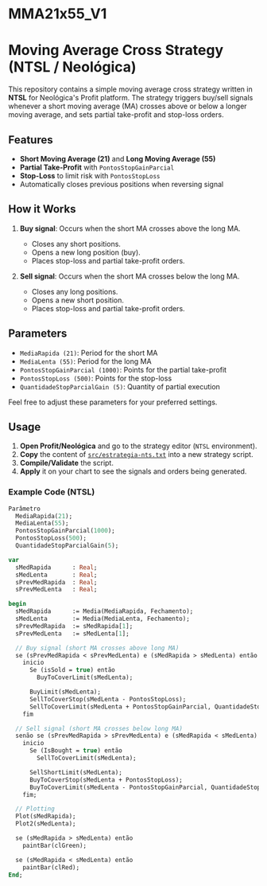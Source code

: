 # MMA21x55_V1
# Moving Average Cross Strategy (NTSL / Neológica)

This repository contains a simple moving average cross strategy written in **NTSL** for Neológica's Profit platform. The strategy triggers buy/sell signals whenever a short moving average (MA) crosses above or below a longer moving average, and sets partial take-profit and stop-loss orders.


## Features

- **Short Moving Average (21)** and **Long Moving Average (55)**  
- **Partial Take-Profit** with `PontosStopGainParcial`  
- **Stop-Loss** to limit risk with `PontosStopLoss`  
- Automatically closes previous positions when reversing signal

## How it Works

1. **Buy signal**: Occurs when the short MA crosses above the long MA.  
   - Closes any short positions.  
   - Opens a new long position (buy).  
   - Places stop-loss and partial take-profit orders.

2. **Sell signal**: Occurs when the short MA crosses below the long MA.  
   - Closes any long positions.  
   - Opens a new short position.  
   - Places stop-loss and partial take-profit orders.

## Parameters

- `MediaRapida (21)`: Period for the short MA  
- `MediaLenta (55)`: Period for the long MA  
- `PontosStopGainParcial (1000)`: Points for the partial take-profit  
- `PontosStopLoss (500)`: Points for the stop-loss  
- `QuantidadeStopParcialGain (5)`: Quantity of partial execution  

Feel free to adjust these parameters for your preferred settings.

## Usage

1. **Open Profit/Neológica** and go to the strategy editor (`NTSL` environment).  
2. **Copy** the content of [`src/estrategia-nts.txt`](src/estrategia-nts.txt) into a new strategy script.  
3. **Compile/Validate** the script.  
4. **Apply** it on your chart to see the signals and orders being generated.

### Example Code (NTSL)

```pascal
Parâmetro
  MediaRapida(21);
  MediaLenta(55);
  PontosStopGainParcial(1000);
  PontosStopLoss(500);
  QuantidadeStopParcialGain(5);

var                      
  sMedRapida      : Real;
  sMedLenta       : Real;
  sPrevMedRapida  : Real;
  sPrevMedLenta   : Real;

begin
  sMedRapida      := Media(MediaRapida, Fechamento);
  sMedLenta       := Media(MediaLenta, Fechamento);
  sPrevMedRapida  := sMedRapida[1];
  sPrevMedLenta   := sMedLenta[1];

  // Buy signal (short MA crosses above long MA)
  se (sPrevMedRapida < sPrevMedLenta) e (sMedRapida > sMedLenta) então
    inicio
      Se (isSold = true) então
        BuyToCoverLimit(sMedLenta);

      BuyLimit(sMedLenta);
      SellToCoverStop(sMedLenta - PontosStopLoss);
      SellToCoverLimit(sMedLenta + PontosStopGainParcial, QuantidadeStopParcialGain);
    fim

  // Sell signal (short MA crosses below long MA)
  senão se (sPrevMedRapida > sPrevMedLenta) e (sMedRapida < sMedLenta) então 
    inicio
      Se (IsBought = true) então
        SellToCoverLimit(sMedLenta);

      SellShortLimit(sMedLenta);
      BuyToCoverStop(sMedLenta + PontosStopLoss);
      BuyToCoverLimit(sMedLenta - PontosStopGainParcial, QuantidadeStopParcialGain);
    fim;

  // Plotting
  Plot(sMedRapida);
  Plot2(sMedLenta);

  se (sMedRapida > sMedLenta) então
    paintBar(clGreen);

  se (sMedRapida < sMedLenta) então
    paintBar(clRed);
End;
